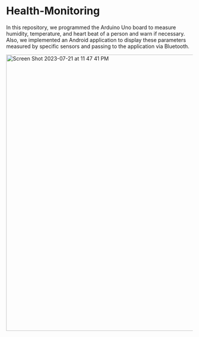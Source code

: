 # Health-Monitoring

In this repository, we programmed the Arduino Uno board to measure humidity, temperature, and heart beat of a person and warn if necessary. Also, we implemented an Android application to display these parameters measured by specific sensors and passing to the application via Bluetooth.

<img width="745" alt="Screen Shot 2023-07-21 at 11 47 41 PM" src="https://github.com/mahsawz/Health-Monitoring/assets/28533932/27fbf5f4-3e04-4ea1-88d7-3184254152fc">
